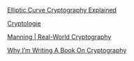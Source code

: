 [Elliptic Curve Cryptography Explained](https://fangpenlin.com/posts/2019/10/07/elliptic-curve-cryptography-explained/)

[Cryptologie](https://www.cryptologie.net/)

[Manning | Real-World Cryptography](https://www.manning.com/books/real-world-cryptography?a_aid=Realworldcrypto&a_bid=ad500e09)

[Why I’m Writing A Book On Cryptography](https://www.cryptologie.net/article/504/why-im-writing-a-book-on-cryptography/)

